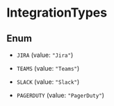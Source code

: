 

# IntegrationTypes

## Enum


* `JIRA` (value: `"Jira"`)

* `TEAMS` (value: `"Teams"`)

* `SLACK` (value: `"Slack"`)

* `PAGERDUTY` (value: `"PagerDuty"`)



